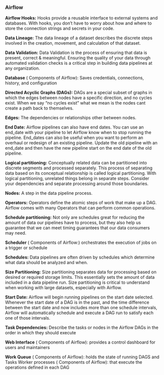 ### Airflow

**Airflow Hooks:** Hooks provide a reusable interface to external systems and databases.
With hooks, you don’t have to worry about how and where to store the connection strings
and secrets in your code.

**Data Lineage:** The data lineage of a dataset describes the discrete steps involved in the
creation, movement, and calculation of that dataset.

**Data Validation:** Data Validation is the process of ensuring that data is present, correct &
meaningful. Ensuring the quality of your data through automated validation checks is a
critical step in building data pipelines at any organization.

**Database** ( Components of Airflow): Saves credentials, connections, history, and
configuration

**Directed Acyclic Graphs (DAGs):** DAGs are a special subset of graphs in which the edges
between nodes have a specific direction, and no cycles exist. When we say “no cycles exist”
what we mean is the nodes cant create a path back to themselves.

**Edges:** The dependencies or relationships other between nodes.

**End Date:** Airflow pipelines can also have end dates. You can use an end_date with your
pipeline to let Airflow know when to stop running the pipeline. End_dates can also be
useful when you want to perform an overhaul or redesign of an existing pipeline. Update
the old pipeline with an end_date and then have the new pipeline start on the end date of
the old pipeline.

**Logical partitioning:** Conceptually related data can be partitioned into discrete segments
and processed separately. This process of separating data based on its conceptual
relationship is called logical partitioning. With logical partitioning, unrelated things belong
in separate steps. Consider your dependencies and separate processing around those
boundaries.

**Nodes:** A step in the data pipeline process.

**Operators:** Operators define the atomic steps of work that make up a DAG. Airflow comes
with many Operators that can perform common operations.

**Schedule partitioning:** Not only are schedules great for reducing the amount of data our
pipelines have to process, but they also help us guarantee that we can meet timing
guarantees that our data consumers may need.

**Scheduler** ( Components of Airflow:) orchestrates the execution of jobs on a trigger or
schedule

**Schedules:** Data pipelines are often driven by schedules which determine what data
should be analyzed and when.

**Size Partitioning:** Size partitioning separates data for processing based on desired or
required storage limits. This essentially sets the amount of data included in a data pipeline
run. Size partitioning is critical to understand when working with large datasets, especially
with Airflow.

**Start Date:** Airflow will begin running pipelines on the start date selected. Whenever the
start date of a DAG is in the past, and the time difference between the start date and now
includes more than one schedule intervals, Airflow will automatically schedule and execute
a DAG run to satisfy each one of those intervals.

**Task Dependencies:** Describe the tasks or nodes in the Airflow DAGs in the order in which
they should execute

**Web Interface** ( Components of Airflow): provides a control dashboard for users and
maintainers

**Work Queue** ( Components of Airflow): holds the state of running DAGS and Tasks
Worker processes ( Components of Airflow): that execute the operations defined in each
DAG
